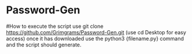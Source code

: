 # Password-Gen

#How to execute the script
use git clone https://github.com/Grimgrams/Password-Gen.git (use cd Desktop for easy access)
once it has downloaded use the python3 {filename.py} command and the script should generate.
